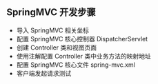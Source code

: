 ## SpringMVC 开发步骤
- 导入 SpringMVC 相关坐标
- 配置 SpringMVC 核心控制器 DispatcherServlet
- 创建 Controller 类和视图页面
- 使用注解配置 Controller 类中业务方法的映射地址
- 配置 SpringMVC 核心文件 spring-mvc.xml
- 客户端发起请求测试